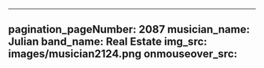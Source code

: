 ------
pagination_pageNumber: 2087
musician_name: Julian
band_name: Real Estate
img_src: images/musician2124.png
onmouseover_src: 
------